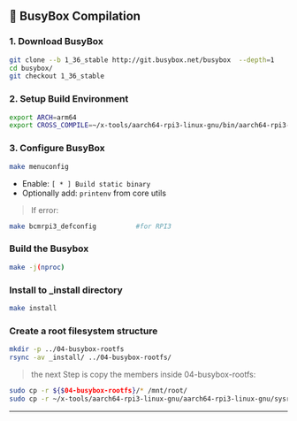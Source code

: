 ## 🔹 BusyBox Compilation

### 1. Download BusyBox
```bash
git clone --b 1_36_stable http://git.busybox.net/busybox  --depth=1
cd busybox/
git checkout 1_36_stable
```

### 2. Setup Build Environment
```bash
export ARCH=arm64
export CROSS_COMPILE=~/x-tools/aarch64-rpi3-linux-gnu/bin/aarch64-rpi3-linux-gnu
```

### 3. Configure BusyBox
```bash
make menuconfig
```
- Enable: `[ * ] Build static binary`  
- Optionally add: `printenv` from core utils  

> If error:
```bash
make bcmrpi3_defconfig          #for RPI3
```
### Build the Busybox
```bash 
make -j(nproc)
```

### Install to _install directory
```bash
make install
```

### Create a root filesystem structure 
```bash 
mkdir -p ../04-busybox-rootfs
rsync -av _install/ ../04-busybox-rootfs/
```

> the next Step is copy the members inside 04-busybox-rootfs:
```bash
sudo cp -r ${$04-busybox-rootfs}/* /mnt/root/
sudo cp -r ~/x-tools/aarch64-rpi3-linux-gnu/aarch64-rpi3-linux-gnu/sysroot/* /mnt/root/
```

---